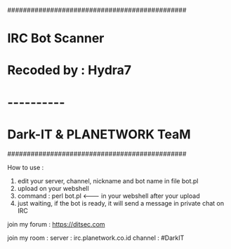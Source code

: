 ##############################################
#	             IRC Bot Scanner	             #
#	           Recoded by : Hydra7		         #
#		              ----------		             #
#       	 Dark-IT & PLANETWORK TeaM	       #
##############################################

How to use :
1. edit your server, channel, nickname and bot name in file bot.pl
2. upload on your webshell
3. command : perl bot.pl   <--- in your webshell after your upload
4. just waiting, if the bot is ready, it will send a message in private chat on IRC


join my forum : 
https://ditsec.com

join my room :
server  : irc.planetwork.co.id
channel : #DarkIT
